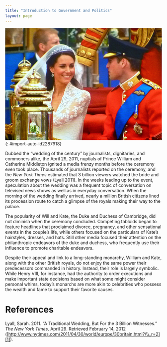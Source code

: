 ```yaml
---
title: "Introduction to Government and Politics"
layout: page
---
```



<?chapter-toc label="Learning Objectives"?>

<?cnx.eoc class="section-summary" title="Section Summary"?>

<?cnx.eoc class="section-quiz" title="Section Quiz"?>

<?cnx.eoc class="short-answer" title="Short Answer"?>

<?cnx.eoc class="further-research" title="Further Research"?>

<?cnx.eoc class="references" title="References"?>

 ![Prince William and Catherine Middleton on their wedding day.](../resources/Figure_17_00_01.jpg "Members of Britain&#x2019;s royal family still captivate audiences around the world, but they have limited involvement in the day-to-day operations of their country&#x2019;s government. (Photo courtesy of HerryLawford/flickr)"){: #import-auto-id2287918}

Dubbed the “wedding of the century” by journalists, dignitaries, and commoners alike, the April 29, 2011, nuptials of Prince William and Catherine Middleton ignited a media frenzy months before the ceremony even took place. Thousands of journalists reported on the ceremony, and the *New York Times* estimated that 3 billion viewers watched the bride and groom exchange vows (Lyall 2011). In the weeks leading up to the event, speculation about the wedding was a frequent topic of conversation on televised news shows as well as in everyday conversation. When the morning of the wedding finally arrived, nearly a million British citizens lined its procession route to catch a glimpse of the royals making their way to the palace.

The popularity of Will and Kate, the Duke and Duchess of Cambridge, did not diminish when the ceremony concluded. Competing tabloids began to feature headlines that proclaimed divorce, pregnancy, and other sensational events in the couple’s life, while others focused on the particulars of Kate’s hairstyles, dresses, and hats. Still other media focused their attention on the philanthropic endeavors of the duke and duchess, who frequently use their influence to promote charitable endeavors.

Despite their appeal and link to a long-standing monarchy, William and Kate, along with the other British royals, do not enjoy the same power their predecessors commanded in history. Instead, their role is largely symbolic. While Henry VIII, for instance, had the authority to order executions and make important state decisions based on what some might consider personal whims, today’s monarchs are more akin to celebrities who possess the wealth and fame to support their favorite causes.

# References

Lyall, Sarah. 2011. “A Traditional Wedding, But For the 3 Billion Witnesses.” *The New York Times,* April 29. Retrieved February 14, 2012 ([http://www.nytimes.com/2011/04/30/world/europe/30britain.html?\\\_r=2][1]).



[1]: http://www.nytimes.com/2011/04/30/world/europe/30britain.html?_r=2
